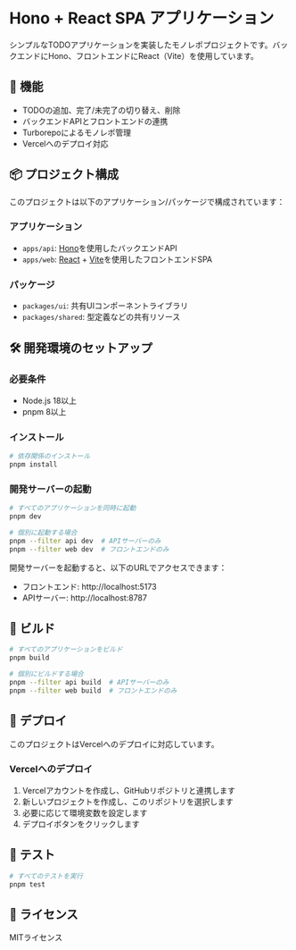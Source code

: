 # Hono + React SPA アプリケーション

シンプルなTODOアプリケーションを実装したモノレポプロジェクトです。バックエンドにHono、フロントエンドにReact（Vite）を使用しています。

## 🚀 機能

- TODOの追加、完了/未完了の切り替え、削除
- バックエンドAPIとフロントエンドの連携
- Turborepoによるモノレポ管理
- Vercelへのデプロイ対応

## 📦 プロジェクト構成

このプロジェクトは以下のアプリケーション/パッケージで構成されています：

### アプリケーション

- `apps/api`: [Hono](https://hono.dev/)を使用したバックエンドAPI
- `apps/web`: [React](https://reactjs.org/) + [Vite](https://vitejs.dev/)を使用したフロントエンドSPA

### パッケージ

- `packages/ui`: 共有UIコンポーネントライブラリ
- `packages/shared`: 型定義などの共有リソース

## 🛠️ 開発環境のセットアップ

### 必要条件

- Node.js 18以上
- pnpm 8以上

### インストール

```bash
# 依存関係のインストール
pnpm install
```

### 開発サーバーの起動

```bash
# すべてのアプリケーションを同時に起動
pnpm dev

# 個別に起動する場合
pnpm --filter api dev  # APIサーバーのみ
pnpm --filter web dev  # フロントエンドのみ
```

開発サーバーを起動すると、以下のURLでアクセスできます：

- フロントエンド: http://localhost:5173
- APIサーバー: http://localhost:8787

## 🔨 ビルド

```bash
# すべてのアプリケーションをビルド
pnpm build

# 個別にビルドする場合
pnpm --filter api build  # APIサーバーのみ
pnpm --filter web build  # フロントエンドのみ
```

## 🚢 デプロイ

このプロジェクトはVercelへのデプロイに対応しています。

### Vercelへのデプロイ

1. Vercelアカウントを作成し、GitHubリポジトリと連携します
2. 新しいプロジェクトを作成し、このリポジトリを選択します
3. 必要に応じて環境変数を設定します
4. デプロイボタンをクリックします

## 🧪 テスト

```bash
# すべてのテストを実行
pnpm test
```

## 📝 ライセンス

MITライセンス
